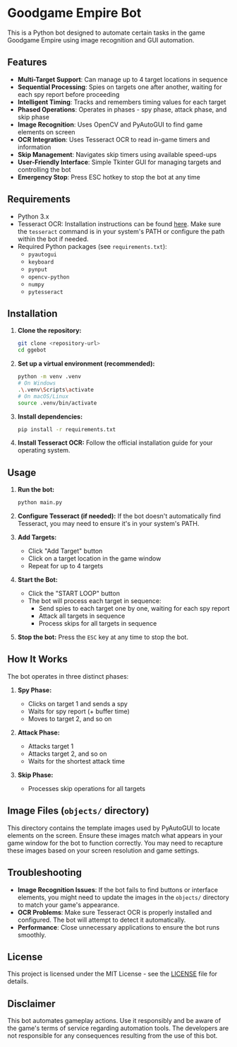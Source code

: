 # Goodgame Empire Bot

This is a Python bot designed to automate certain tasks in the game Goodgame Empire using image recognition and GUI automation.

## Features

* **Multi-Target Support**: Can manage up to 4 target locations in sequence
* **Sequential Processing**: Spies on targets one after another, waiting for each spy report before proceeding
* **Intelligent Timing**: Tracks and remembers timing values for each target
* **Phased Operations**: Operates in phases - spy phase, attack phase, and skip phase
* **Image Recognition**: Uses OpenCV and PyAutoGUI to find game elements on screen
* **OCR Integration**: Uses Tesseract OCR to read in-game timers and information
* **Skip Management**: Navigates skip timers using available speed-ups
* **User-Friendly Interface**: Simple Tkinter GUI for managing targets and controlling the bot
* **Emergency Stop**: Press ESC hotkey to stop the bot at any time

## Requirements

* Python 3.x
* Tesseract OCR: Installation instructions can be found [here](https://github.com/tesseract-ocr/tesseract#installing-tesseract). Make sure the `tesseract` command is in your system's PATH or configure the path within the bot if needed.
* Required Python packages (see `requirements.txt`):
  * `pyautogui`
  * `keyboard`
  * `pynput`
  * `opencv-python`
  * `numpy`
  * `pytesseract`

## Installation

1. **Clone the repository:**
   ```bash
   git clone <repository-url>
   cd ggebot
   ```
2. **Set up a virtual environment (recommended):**
   ```bash
   python -m venv .venv
   # On Windows
   .\.venv\Scripts\activate
   # On macOS/Linux
   source .venv/bin/activate
   ```
3. **Install dependencies:**
   ```bash
   pip install -r requirements.txt
   ```
4. **Install Tesseract OCR:** Follow the official installation guide for your operating system.

## Usage

1. **Run the bot:**
   ```bash
   python main.py
   ```
2. **Configure Tesseract (if needed):** If the bot doesn't automatically find Tesseract, you may need to ensure it's in your system's PATH.

3. **Add Targets:**
   * Click "Add Target" button
   * Click on a target location in the game window
   * Repeat for up to 4 targets

4. **Start the Bot:**
   * Click the "START LOOP" button
   * The bot will process each target in sequence:
     * Send spies to each target one by one, waiting for each spy report
     * Attack all targets in sequence
     * Process skips for all targets in sequence

5. **Stop the bot:** Press the `ESC` key at any time to stop the bot.

## How It Works

The bot operates in three distinct phases:

1. **Spy Phase:**
   * Clicks on target 1 and sends a spy
   * Waits for spy report (+ buffer time)
   * Moves to target 2, and so on

2. **Attack Phase:**
   * Attacks target 1
   * Attacks target 2, and so on
   * Waits for the shortest attack time

3. **Skip Phase:**
   * Processes skip operations for all targets

## Image Files (`objects/` directory)

This directory contains the template images used by PyAutoGUI to locate elements on the screen. Ensure these images match what appears in your game window for the bot to function correctly. You may need to recapture these images based on your screen resolution and game settings.

## Troubleshooting

* **Image Recognition Issues**: If the bot fails to find buttons or interface elements, you might need to update the images in the `objects/` directory to match your game's appearance.
* **OCR Problems**: Make sure Tesseract OCR is properly installed and configured. The bot will attempt to detect it automatically.
* **Performance**: Close unnecessary applications to ensure the bot runs smoothly.

## License

This project is licensed under the MIT License - see the [LICENSE](LICENSE) file for details.

## Disclaimer

This bot automates gameplay actions. Use it responsibly and be aware of the game's terms of service regarding automation tools. The developers are not responsible for any consequences resulting from the use of this bot. 